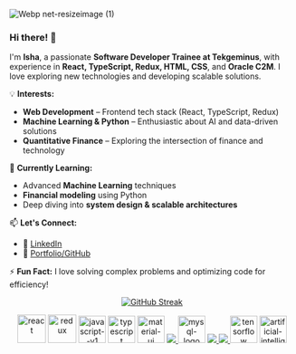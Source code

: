 ![Webp net-resizeimage (1)](https://github.com/isha1221/isha1221/assets/86831566/e7556e65-40b0-44c5-ad2b-cbf05535c8b5)  

### Hi there! 👋  

I'm **Isha**, a passionate **Software Developer Trainee at Tekgeminus**, with experience in **React, TypeScript, Redux, HTML, CSS**, and **Oracle C2M**. I love exploring new technologies and developing scalable solutions.  

💡 **Interests:**  
- **Web Development** – Frontend tech stack (React, TypeScript, Redux)  
- **Machine Learning & Python** – Enthusiastic about AI and data-driven solutions  
- **Quantitative Finance** – Exploring the intersection of finance and technology  

🚀 **Currently Learning:**  
- Advanced **Machine Learning** techniques  
- **Financial modeling** using Python  
- Deep diving into **system design & scalable architectures**  

📫 **Let's Connect:**  
- 💼 [LinkedIn](https://www.linkedin.com/in/isha-pathak-40aa91215?lipi=urn%3Ali%3Apage%3Ad_flagship3_profile_view_base_contact_details%3Bg6J5qUsvQbGkgImA8KDYVQ%3D%3D)
- 📂 [Portfolio/GitHub](https://github.com/isha1221)  

⚡ **Fun Fact:** I love solving complex problems and optimizing code for efficiency!  

<p align="center">
  <a href="https://git.io/streak-stats"><img src="https://github-readme-streak-stats.herokuapp.com?user=isha1221&theme=radical&hide_border=true" alt="GitHub Streak" /></a>
</p>


<p align="Center">
    <img width="50" height="50" src="https://img.icons8.com/officel/50/react.png" alt="react"/>
    <img width="50" height="50" src="https://img.icons8.com/color/50/redux.png" alt="redux"/>
    <img width="48" height="48" src="https://img.icons8.com/color/48/javascript--v1.png" alt="javascript--v1"/>
    <img width="48" height="48" src="https://img.icons8.com/color/48/typescript.png" alt="typescript"/>
    <img width="48" height="48" src="https://img.icons8.com/color/48/material-ui.png" alt="material-ui"/>
    <a href="https://www.python.org" target="_blank"> <img src="https://img.icons8.com/color/48/000000/python.png"/> </a> 
    <img width="48" height="48" src="https://img.icons8.com/color/48/mysql-logo.png" alt="mysql-logo"/>
    <a href="https://www.java.com" target="_blank"> <img src="https://img.icons8.com/color/48/000000/java-coffee-cup-logo.png"/> </a>       
    <a href="https://git-scm.com/" target="_blank"> <img src="https://img.icons8.com/color/48/000000/git.png"/> </a> 
    <img width="48" height="48" src="https://img.icons8.com/color/48/tensorflow.png" alt="tensorflow"/>
    <img width="48" height="48" src="https://img.icons8.com/color/48/artificial-intelligence.png" alt="artificial-intelligence"/>


